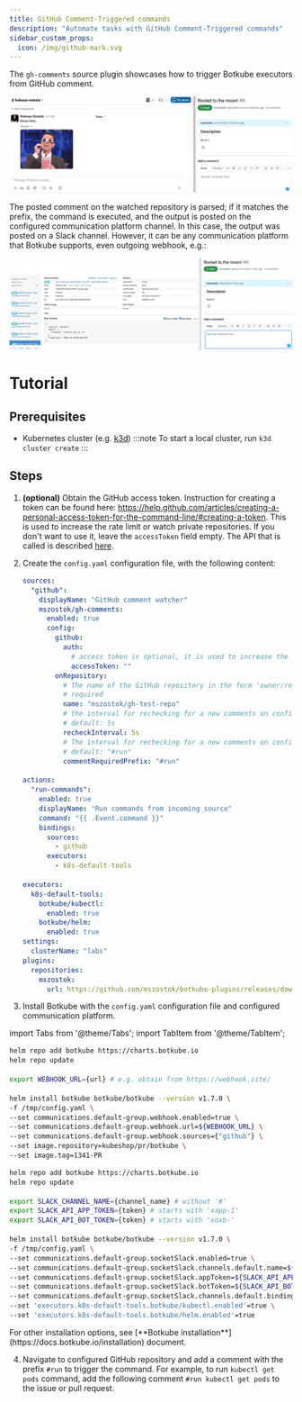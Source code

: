 ```yaml
---
title: GitHub Comment-Triggered commands
description: "Automate tasks with GitHub Comment-Triggered commands"
sidebar_custom_props:
  icon: /img/github-mark.svg
---
```


The `gh-comments` source plugin showcases how to trigger Botkube executors from GitHub comment.

![gh-demo](../assets/demo-gh-comments-slack.gif)

The posted comment on the watched repository is parsed; if it matches the prefix, the command is executed, and the output is posted on the configured communication platform channel. In this case, the output was posted on a Slack channel. However, it can be any communication platform that Botkube supports, even outgoing webhook, e.g.:

![gh-demo](../assets/demo-gh-comments-webhook.gif)

# Tutorial

## Prerequisites

- Kubernetes cluster (e.g. [k3d](https://k3d.io/))
  :::note
  To start a local cluster, run `k3d cluster create`
  :::

## Steps

1. **(optional)** Obtain the GitHub access token. Instruction for creating a token can be found here: https://help.github.com/articles/creating-a-personal-access-token-for-the-command-line/#creating-a-token.
   This is used to increase the rate limit or watch private repositories. If you don't want to use it, leave the `accessToken` field empty.
   The API that is called is described [here](https://docs.github.com/en/rest/issues/comments?apiVersion=2022-11-28).

2. Create the `config.yaml` configuration file, with the following content:

   ```yaml
   sources:
     "github":
       displayName: "GitHub comment watcher"
       mszostok/gh-comments:
         enabled: true
         config:
           github:
             auth:
               # access token is optional, it is used to increase the rate limit or watch private repositories
               accessToken: ""
           onRepository:
             # The name of the GitHub repository in the form 'owner/repository'.
             # required
             name: "mszostok/gh-test-repo"
             # the interval for rechecking for a new comments on configured repository.
             # default: 5s
             recheckInterval: 5s
             # The interval for rechecking for a new comments on configured repository. If empty, all comments will be processed.
             # default: "#run"
             commentRequiredPrefix: "#run"

   actions:
     "run-commands":
       enabled: true
       displayName: "Run commands from incoming source"
       command: "{{ .Event.command }}"
       bindings:
         sources:
           - github
         executors:
           - k8s-default-tools

   executors:
     k8s-default-tools:
       botkube/kubectl:
         enabled: true
       botkube/helm:
         enabled: true
   settings:
     clusterName: "labs"
   plugins:
     repositories:
       mszostok:
         url: https://github.com/mszostok/botkube-plugins/releases/download/v1.2.0/plugins-index.yaml
   ```

3. Install Botkube with the `config.yaml` configuration file and configured communication platform.

import Tabs from '@theme/Tabs';
import TabItem from '@theme/TabItem';

<div className="tab-container-nested">
<Tabs>
  <TabItem value="webhook" label="Webhook" default>

```bash
helm repo add botkube https://charts.botkube.io
helm repo update

export WEBHOOK_URL={url} # e.g. obtain from https://webhook.site/

helm install botkube botkube/botkube --version v1.7.0 \
-f /tmp/config.yaml \
--set communications.default-group.webhook.enabled=true \
--set communications.default-group.webhook.url=${WEBHOOK_URL} \
--set communications.default-group.webhook.sources={"github"} \
--set image.repository=kubeshop/pr/botkube \
--set image.tag=1341-PR
```

  </TabItem>
  <TabItem value="slack" label="Socket Slack" >

```bash
helm repo add botkube https://charts.botkube.io
helm repo update

export SLACK_CHANNEL_NAME={channel_name} # without '#'
export SLACK_API_APP_TOKEN={token} # starts with 'xapp-1'
export SLACK_API_BOT_TOKEN={token} # starts with 'xoxb-'

helm install botkube botkube/botkube --version v1.7.0 \
-f /tmp/config.yaml \
--set communications.default-group.socketSlack.enabled=true \
--set communications.default-group.socketSlack.channels.default.name=${SLACK_CHANNEL_NAME} \
--set communications.default-group.socketSlack.appToken=${SLACK_API_APP_TOKEN} \
--set communications.default-group.socketSlack.botToken=${SLACK_API_BOT_TOKEN} \
--set communications.default-group.socketSlack.channels.default.bindings.sources={"github"} \
--set 'executors.k8s-default-tools.botkube/kubectl.enabled'=true \
--set 'executors.k8s-default-tools.botkube/helm.enabled'=true
```

  </TabItem>
</Tabs>
For other installation options, see [**Botkube installation**](https://docs.botkube.io/installation) document.
</div>

4. Navigate to configured GitHub repository and add a comment with the prefix `#run` to trigger the command. For example, to run `kubectl get pods` command, add the following comment `#run kubectl get pods` to the issue or pull request.
